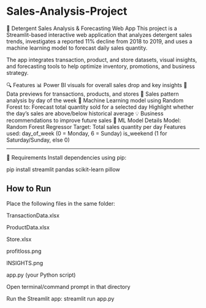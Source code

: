 # Sales-Analysis-Project
🧼 Detergent Sales Analysis & Forecasting Web App
This project is a Streamlit-based interactive web application that analyzes detergent sales trends, investigates a reported 11% decline from 2018 to 2019, and uses a machine learning model to forecast daily sales quantity.

The app integrates transaction, product, and store datasets, visual insights, and forecasting tools to help optimize inventory, promotions, and business strategy.

🔍 Features
📊 Power BI visuals for overall sales drop and key insights
🏪 Data previews for transactions, products, and stores
🔎 Sales pattern analysis by day of the week
🤖 Machine Learning model using Random Forest to:
Forecast total quantity sold for a selected day
Highlight whether the day’s sales are above/below historical average
💡 Business recommendations to improve future sales
🧠 ML Model Details
Model: Random Forest Regressor
Target: Total sales quantity per day
Features used:
day_of_week (0 = Monday, 6 = Sunday)
is_weekend (1 for Saturday/Sunday, else 0)

-----------------------------------------------------------------
🧰 Requirements
Install dependencies using pip:

pip install streamlit pandas scikit-learn pillow

## How to Run
Place the following files in the same folder:

TransactionData.xlsx

ProductData.xlsx

Store.xlsx

profitloss.png

INSIGHTS.png

app.py (your Python script)

Open terminal/command prompt in that directory

Run the Streamlit app:
streamlit run app.py
